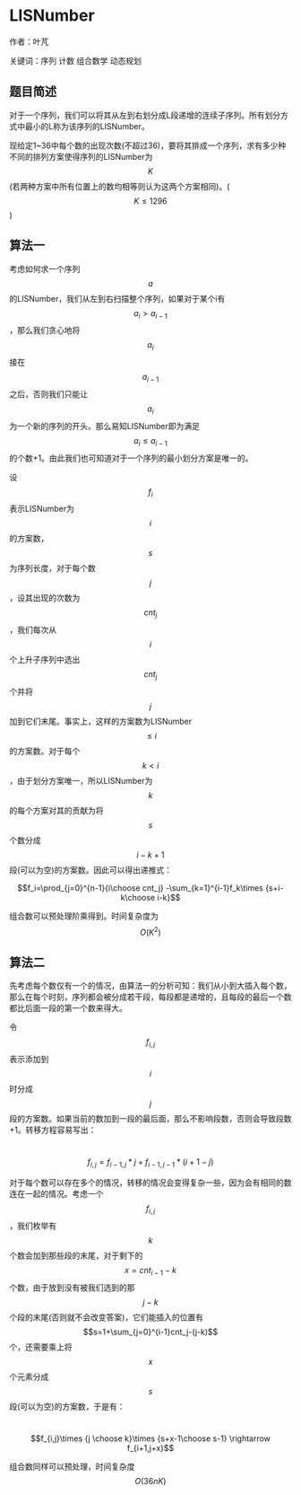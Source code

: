 # LISNumber

作者：叶芃

关键词：序列 计数 组合数学 动态规划

## 题目简述

对于一个序列，我们可以将其从左到右划分成L段递增的连续子序列。所有划分方式中最小的L称为该序列的LISNumber。

现给定1~36中每个数的出现次数\(不超过36\)，要将其排成一个序列，求有多少种不同的排列方案使得序列的LISNumber为$$K$$\(若两种方案中所有位置上的数均相等则认为这两个方案相同\)。\($$K\le 1296$$\)

## 算法一

考虑如何求一个序列$$a$$的LISNumber，我们从左到右扫描整个序列，如果对于某个i有$$a_i>a_{i-1}$$，那么我们贪心地将$$a_i$$接在$$a_{i-1}$$之后，否则我们只能让$$a_i$$为一个新的序列的开头。那么易知LISNumber即为满足$$a_i\le a_{i-1}$$的个数+1。由此我们也可知道对于一个序列的最小划分方案是唯一的。

设$$f_i$$表示LISNumber为$$i$$的方案数，$$s$$为序列长度，对于每个数$$j$$，设其出现的次数为$$cnt_j$$，我们每次从$$i$$个上升子序列中选出$$cnt_j$$个并将$$j$$加到它们末尾。事实上，这样的方案数为LISNumber$$\le i$$的方案数。对于每个$$k < i$$，由于划分方案唯一，所以LISNumber为$$k$$的每个方案对其的贡献为将$$s$$个数分成$$i-k+1$$段\(可以为空\)的方案数。因此可以得出递推式：

$$f_i=\prod_{j=0}^{n-1}{i\choose cnt_j} -\sum_{k=1}^{i-1}f_k\times {s+i-k\choose i-k}$$

组合数可以预处理阶乘得到。时间复杂度为$$O(K^2)$$

## 算法二

先考虑每个数仅有一个的情况，由算法一的分析可知：我们从小到大插入每个数，那么在每个时刻，序列都会被分成若干段，每段都是递增的，且每段的最后一个数都比后面一段的第一个数来得大。

令$$f_{i,j}$$表示添加到$$i$$时分成$$j$$段的方案数。如果当前的数加到一段的最后面，那么不影响段数，否则会导致段数+1。转移方程容易写出：

​            $$f_{i,j}=f_{i-1,j}*j+f_{i-1,j-1}*(i+1-j)$$

对于每个数可以存在多个的情况，转移的情况会变得复杂一些，因为会有相同的数连在一起的情况。考虑一个$$f_{i,j}$$，我们枚举有$$k$$个数会加到那些段的末尾，对于剩下的$$x=cnt_{i-1}-k$$个数，由于放到没有被我们选到的那$$j-k$$个段的末尾\(否则就不会改变答案\)，它们能插入的位置有$$s=1+\sum_{j=0}^{i-1}cnt_j-(j-k)$$个，还需要乘上将$$x$$个元素分成$$s$$段\(可以为空\)的方案数，于是有：

​            $$f_{i,j}\times {j \choose k}\times {s+x-1\choose s-1} \rightarrow f_{i+1,j+x}$$

组合数同样可以预处理，时间复杂度$$O(36nK)​$$

